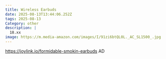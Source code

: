 ```yaml
---
title: Wireless Earbuds
date: 2025-08-13T13:44:06.252Z
tags: 2025-08-13
Category: other
description: |
  18.xx
image: https://m.media-amazon.com/images/I/91zi6btQL0L._AC_SL1500_.jpg
---
```

https://joylink.io/formidable-smokin-earbuds
AD